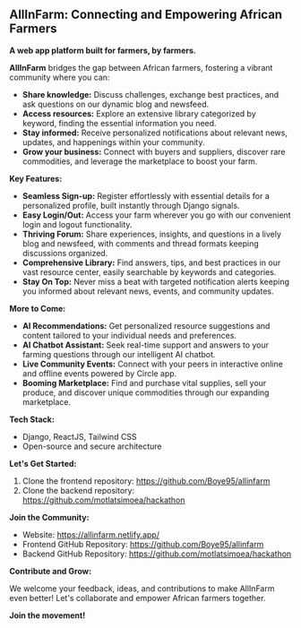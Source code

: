 ## AllInFarm: Connecting and Empowering African Farmers

**A web app platform built for farmers, by farmers.**

**AllInFarm** bridges the gap between African farmers, fostering a vibrant community where you can:

* **Share knowledge:** Discuss challenges, exchange best practices, and ask questions on our dynamic blog and newsfeed.
* **Access resources:** Explore an extensive library categorized by keyword, finding the essential information you need.
* **Stay informed:** Receive personalized notifications about relevant news, updates, and happenings within your community.
* **Grow your business:** Connect with buyers and suppliers, discover rare commodities, and leverage the marketplace to boost your farm.

**Key Features:**

* **Seamless Sign-up:** Register effortlessly with essential details for a personalized profile, built instantly through Django signals.
* **Easy Login/Out:** Access your farm wherever you go with our convenient login and logout functionality.
* **Thriving Forum:** Share experiences, insights, and questions in a lively blog and newsfeed, with comments and thread formats keeping discussions organized.
* **Comprehensive Library:** Find answers, tips, and best practices in our vast resource center, easily searchable by keywords and categories.
* **Stay On Top:** Never miss a beat with targeted notification alerts keeping you informed about relevant news, events, and community updates.

**More to Come:**

* **AI Recommendations:** Get personalized resource suggestions and content tailored to your individual needs and preferences.
* **AI Chatbot Assistant:** Seek real-time support and answers to your farming questions through our intelligent AI chatbot.
* **Live Community Events:** Connect with your peers in interactive online and offline events powered by Circle app.
* **Booming Marketplace:** Find and purchase vital supplies, sell your produce, and discover unique commodities through our expanding marketplace.

**Tech Stack:**

* Django, ReactJS, Tailwind CSS
* Open-source and secure architecture

**Let's Get Started:**

1. Clone the frontend repository: https://github.com/Boye95/allinfarm
2. Clone the backend repository: https://github.com/motlatsimoea/hackathon

**Join the Community:**

* Website: https://allinfarm.netlify.app/
* Frontend GitHub Repository: https://github.com/Boye95/allinfarm
* Backend GitHub Repository: https://github.com/motlatsimoea/hackathon

**Contribute and Grow:**

We welcome your feedback, ideas, and contributions to make AllInFarm even better! Let's collaborate and empower African farmers together.

**Join the movement!**
